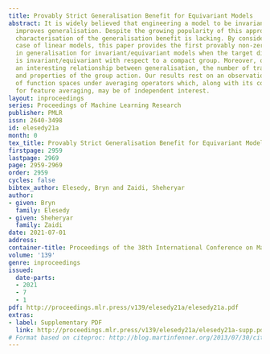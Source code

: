 ```yaml
---
title: Provably Strict Generalisation Benefit for Equivariant Models
abstract: It is widely believed that engineering a model to be invariant/equivariant
  improves generalisation. Despite the growing popularity of this approach, a precise
  characterisation of the generalisation benefit is lacking. By considering the simplest
  case of linear models, this paper provides the first provably non-zero improvement
  in generalisation for invariant/equivariant models when the target distribution
  is invariant/equivariant with respect to a compact group. Moreover, our work reveals
  an interesting relationship between generalisation, the number of training examples
  and properties of the group action. Our results rest on an observation of the structure
  of function spaces under averaging operators which, along with its consequences
  for feature averaging, may be of independent interest.
layout: inproceedings
series: Proceedings of Machine Learning Research
publisher: PMLR
issn: 2640-3498
id: elesedy21a
month: 0
tex_title: Provably Strict Generalisation Benefit for Equivariant Models
firstpage: 2959
lastpage: 2969
page: 2959-2969
order: 2959
cycles: false
bibtex_author: Elesedy, Bryn and Zaidi, Sheheryar
author:
- given: Bryn
  family: Elesedy
- given: Sheheryar
  family: Zaidi
date: 2021-07-01
address:
container-title: Proceedings of the 38th International Conference on Machine Learning
volume: '139'
genre: inproceedings
issued:
  date-parts:
  - 2021
  - 7
  - 1
pdf: http://proceedings.mlr.press/v139/elesedy21a/elesedy21a.pdf
extras:
- label: Supplementary PDF
  link: http://proceedings.mlr.press/v139/elesedy21a/elesedy21a-supp.pdf
# Format based on citeproc: http://blog.martinfenner.org/2013/07/30/citeproc-yaml-for-bibliographies/
---
```

